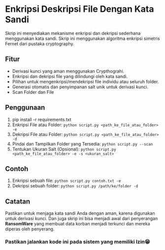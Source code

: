 # Enkripsi Deskripsi File Dengan Kata Sandi

Skrip ini menyediakan mekanisme enkripsi dan dekripsi sederhana menggunakan kata sandi. Skrip ini menggunakan algoritma enkripsi simetris Fernet dari pustaka cryptography.

## Fitur
- Derivasi kunci yang aman menggunakan Crypthograhi.
- Enkripsi dan dekripsi file yang dilindungi oleh kata sandi.
- Pilihan untuk mengenkripsi/mendekripsi file individu atau seluruh folder.
- Generasi otomatis dan penyimpanan salt unik untuk derivasi kunci.
- Scan Folder dan File

## Penggunaan
1. pip install -r requirements.txt
2. Enkripsi File atau Folder: `python script.py <path_ke_file_atau_folder> -e`
3. Dekripsi File atau Folder: `python script.py <path_ke_file_atau_folder> -d`
4. Pindai dan Tampilkan Folder yang Tersedia: `python script.py --scan`
5. Tentukan Ukuran Salt (Opsional): `python script.py <path_ke_file_atau_folder> -e -s <ukuran_salt>`

## Contoh
1. Enkripsi sebuah file: `python script.py contoh.txt -e`
2. Dekripsi sebuah folder: `python script.py /path/ke/folder -d`

## Catatan
Pastikan untuk menjaga kata sandi Anda dengan aman, karena digunakan untuk derivasi kunci. Dan juga skrip ini bisa menjadi awal dari penyerangan **RansomWare** yang membuat data korban menjadi terkunci dan mereka diperas oleh penyerang.
### Pastikan jalankan kode ini pada sistem yang memiliki Izin😁

